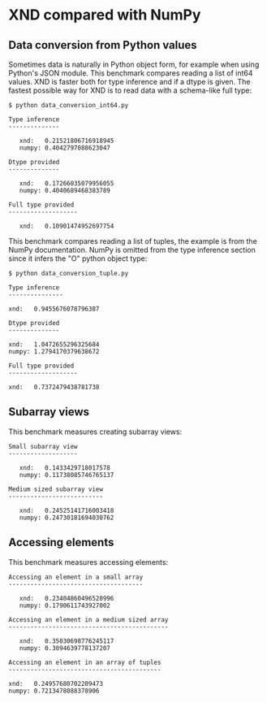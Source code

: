 
# XND compared with NumPy


## Data conversion from Python values

Sometimes data is naturally in Python object form, for example when using Python's JSON module. This benchmark compares reading a list of int64 values. XND is faster both for type inference and if a dtype is given. The fastest possible way for XND is to read data with a schema-like full type:

```
$ python data_conversion_int64.py

Type inference
--------------

   xnd:   0.21521806716918945
   numpy: 0.4042797088623047

Dtype provided
--------------

   xnd:   0.17266035079956055
   numpy: 0.4040689468383789

Full type provided
-------------------

   xnd:   0.10901474952697754
```


This benchmark compares reading a list of tuples, the example is from the NumPy documentation. NumPy is omitted from the type inference section since it infers the "O" python object type:


```
$ python data_conversion_tuple.py 

Type inference
---------------

xnd:   0.9455676078796387

Dtype provided
--------------

xnd:   1.0472655296325684
numpy: 1.2794170379638672

Full type provided
-------------------

xnd:   0.7372479438781738
```

## Subarray views

This benchmark measures creating subarray views:

```
Small subarray view
-------------------

   xnd:   0.1433429718017578
   numpy: 0.11738085746765137

Medium sized subarray view
--------------------------

   xnd:   0.24525141716003418
   numpy: 0.24730181694030762
```


## Accessing elements

This benchmark measures accessing elements:

```
Accessing an element in a small array
-------------------------------------

   xnd:   0.23404860496520996
   numpy: 0.1790611743927002

Accessing an element in a medium sized array
--------------------------------------------

   xnd:   0.35030698776245117
   numpy: 0.3094639778137207

Accessing an element in an array of tuples
------------------------------------------

xnd:   0.24957680702209473
numpy: 0.7213478088378906
```
